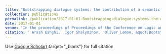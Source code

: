 ```yaml
---
title: "Bootstrapping dialogue systems: the contribution of a semantic model of interactional dynamics"
collection: publications
permalink: /publication/2017-01-01-Bootstrapping-dialogue-systems-the-contribution-of-a-semantic-model-of-interactional-dynamics
date: 2017-01-01
venue: 'In the proceedings of Proceedings of the Conference on Logic and Machine Learning in Natural Language (LaML 2017)'
citation: ' Arash Eshghi,  Igor Shalyminov,  Oliver Lemon, &quot;Bootstrapping dialogue systems: the contribution of a semantic model of interactional dynamics.&quot; In the proceedings of Proceedings of the Conference on Logic and Machine Learning in Natural Language (LaML 2017), 2017.'
---
```

Use [Google Scholar](https://scholar.google.com/scholar?q=Bootstrapping+dialogue+systems:+the+contribution+of+a+semantic+model+of+interactional+dynamics){:target="_blank"} for full citation